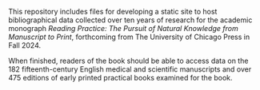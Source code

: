 This repository includes files for developing a static site to host bibliographical data collected over ten years of research for the academic monograph _Reading Practice: The Pursuit of Natural Knowledge from Manuscript to Print_, forthcoming from The University of Chicago Press in Fall 2024. 

When finished, readers of the book should be able to access data on the 182 fifteenth-century English medical and scientific manuscripts and over 475 editions of early printed practical books examined for the book.
